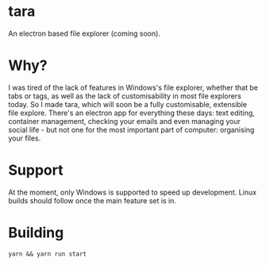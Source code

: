 # tara
An electron based file explorer (coming soon).

# Why?
I was tired of the lack of features in Windows's file explorer, whether that be tabs or tags, as well as the lack of customisability in most file explorers today. So I made tara, which will soon be a fully customisable, extensible file explore.  There's an electron app for everything these days: text editing, container management, checking your emails and even managing your social life - but not one for the most important part of computer: organising your files.

# Support
At the moment, only Windows is supported to speed up development.  Linux builds should follow once the main feature set is in.

# Building
`yarn && yarn run start`
